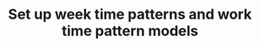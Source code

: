 ---
layout: collection
title: Set up week time patterns and work time pattern models
description: Learn how to arrange your day models (shifts) more fairly using work time pattern models.
redirect_to:
  - https://academy.injixo.com/scheduling_configuration/planconfig-005-en-why-is-configuration-important
---
